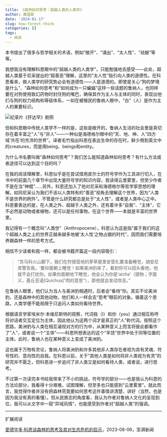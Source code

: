 ```yaml
---
title: 《森林如何思考：超越人类的人类学》
author: 黄国政
date: '2024-01-17'
slug: how-forest-think
categories: []
tags:
  - 阅读
---
```


<!--more-->

本书提出了很多与哲学相关的术语，例如“敞开”、“涌出”、“太人性”、“祛魅”等等。

我想我没有理解科恩眼中的“超越人类的人类学”，只能勉强地去感受——此处，超越人类基于尼采提出的“超善恶”理解，这里的“太人性”指引向人类的道德性。在科恩看来，做人类学的研究势必会有道德性——人是道德的。即使是关心“狗的梦境是什么”、“森林如何思考”和“如何成为一只蝙蝠”这样一些话题的鲁纳人，也同样要在对狗使用致幻药物时封住狗的嘴巴，确保其作为主人与主体的同时，表现出他们与狗的权力结构和等级体系，一如在被殖民的鲁纳人眼中，“白”（人）是作为主人的重要标识。

![纪录片《犴达罕》剧照](/images/posts/2024/01/01-17-dog-dream.jpg)

但和科恩眼中传统人类学不一样的是，这些是敞开的，鲁纳人生活的社会里是真切存在着丰富之“人”与“非人”——一种似是海德格尔眼中的“天、地、神、人”四方域‘共在’的充沛的世界”。译者毛竹指出科恩在表达生命的存在时，鲜少用到英文中的creatures，而是用being、beings和entity。

为什么书名要叫做“森林如何思考”？我们怎么能知道森林如何思考？有什么方法或者途径可以达到这个目的吗？

在我的阅读理解里，科恩似乎是在尝试借用皮尔士的符号学作为工具进行切入，在书中的前面几个章节中出现大量符号学的知识内容，我读得云里雾里，但至少作者不是在当“神棍”……另外，科恩还加入了他对尼采和海德格尔等哲学家思想的理解。如同尼采认为我们不该以人类特有的“善恶”视角去理解这个世界，因为“人类不是世界的例外”。不管是什么研究都总是处于“太人性”，或者是人类中心之中。科恩要表达的是，在人类之外、超越于人类之外，还有着许多“自我”、“主体”，它不必然是动物或者植物，还可以是任何事物，在这个世界——本就是丰富的世界里。

我记得有一个概念叫“人类世”（Anthropocene），科恩认为这是指“属于我们的这个超越人类之上的世界正越来越多地被‘太人性’之物占据的时代”，因而我们需要培养跟森林一样的思考方式。

相信不少读者和我一样，都会被书籍开篇这一段内容吸引：

> “苏马科火山脚下，我们在狩猎营地的茅草屋里安营扎寨准备睡觉，胡安尼库警告我，‘要仰面朝上睡觉！如果美洲豹来了，看到你可以回头看他，他就不会打扰你。如果你面朝地下睡觉，他会认为你是‘aicha’（猎物；字面义，基丘亚语[Quichua]“肉的意思”），那他就会发动攻击。”

在鲁纳人眼里，他们认为当人与美洲豹相遇时，后者会“看待”你。其实不论美洲豹，还是森林中的其他动物，他们和人一样会去“思考”眼前的对象。循着这个思路，人类学便不能局限于只追问人类如何看待世界。

根据语言学家埃米尔·本维尼斯特的观察，代词我（I）和你（you）通过相互称呼将对话者交互定位为主体，因此他认为这两个词才是真正的“人”称代词。按照这个思路，美洲豹与人类在相互凝视对方的行为中，从某种意义上而言将彼此都看作了“人”，或者说一个“主体”——科恩所想表达的这个“丰饶”世界中处于同等位置的主体。此时，鲁纳人也在某种意义上变成了美洲豹。

这也属于万物有灵论，鲁纳人将美洲豹和许多其他非人类存在者视为具有灵魂、符号性的、意向性的自我。在科恩以前，关于“其他人类是如何将非人类视为有灵”的研究并不匮乏，但科恩进一步追问了非人类又是如何看待人类，或者说，进行思考。

不过第一次读完本书给我带来了不小的挑战，符号学的部分——也是我认为科恩的方法论部分，我看得十分艰难，试图理解，但至多也只能感到“云里雾里”。就此而言，我觉得作者并没有把森林究竟要如何思考这件事情讲清楚、讲好（当然，也是因为我没有真的看懂）。但从民族志的角度看，我认为作者对鲁纳人文化的呈现到位，我可以从文字中一窥“异域风情”，也能感受到作者对“超越人类”的强调。

---

扩展阅读

[爱德华多·科恩谈森林的思考及其对生态危机的启示](https://www.thepaper.cn/newsDetail_forward_24079096)，2023-08-06，澎湃新闻